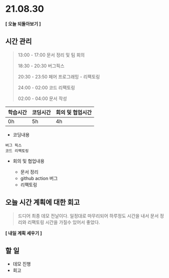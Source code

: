 # 21.08.30

**[ 오늘 되돌아보기 ]**

## 시간 관리

> 13:00 - 17:00 문서 정리 및 팀 회의
>
> 18:30 - 20:30 버그픽스
>
> 20:30 - 23:50 페어 프로그래밍 - 리팩토링
>
> 24:00 - 02:00 코드 리팩토링
>
> 02:00 - 04:00 문서 작성

| 학습시간 | 코딩시간 | 회의 및 협업시간 |
| -------- | -------- | ---------------- |
| 0h       | 5h       | 4h               |



- 코딩내용

```
버그 픽스
코드 리팩토링
```



- 회의 및 협업내용

  - 문서 정리
  - github action 버그
  - 리팩토링

  

## 오늘 시간 계획에 대한 회고

> 드디어 최종 데모 전날이다. 일정대로 마무리되어 하루정도 시간을 내서 문서 정리와 리팩토링 시간을 가질수 있어서 좋았다. 



**[ 내일 계획 세우기 ]**

## 할 일

* 데모 진행
* 회고